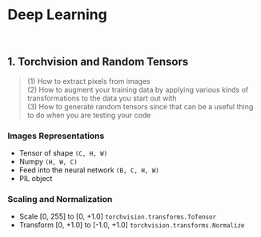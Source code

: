 # Deep Learning

<br />

## 1. Torchvision and Random Tensors
> (1) How to extract pixels from images  
  (2) How to augment your training data by applying various kinds of transformations to the data you start out with  
  (3) How to generate random tensors since that can be a useful thing to do when you are testing your code

### Images Representations
* Tensor of shape ```(C, H, W)```
* Numpy ```(H, W, C)```
* Feed into the neural network ```(B, C, H, W)```
* PIL object

### Scaling and Normalization
* Scale [0, 255] to [0, +1.0] ```torchvision.transforms.ToTensor```
* Transform [0, +1.0] to [-1.0, +1.0] ```torchvision.transforms.Normalize```